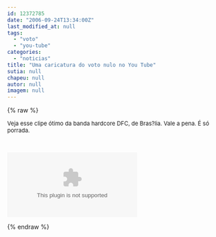 ```yaml
---
id: 12372785
date: "2006-09-24T13:34:00Z"
last_modified_at: null
tags:
  - "voto"
  - "you-tube"
categories:
  - "noticias"
title: "Uma caricatura do voto nulo no You Tube"
sutia: null
chapeu: null
autor: null
imagem: null
---
```

{% raw %}
<p><FONT size=2></p>
<p><P>Veja esse clipe&nbsp;ótimo da banda hardcore&nbsp;DFC, de Bras?lia. Vale a pena. É só porrada.</P></p>
<p><P>&nbsp;</P></FONT></p>
<p><OBJECT height=350 width=425><PARAM NAME=\"movie\" VALUE=\"https://www.youtube.com/v/2H1c06yG3Ls\"><PARAM NAME=\"wmode\" VALUE=\"transparent\"></p>
<p><embed src=\"https://www.youtube.com/v/2H1c06yG3Ls\" type=\"application/x-shockwave-flash\" wmode=\"transparent\" width=\"425\" height=\"350\"></embed></OBJECT> </p>
{% endraw %}
